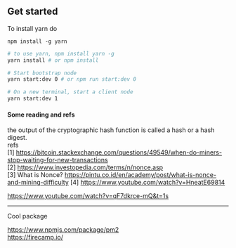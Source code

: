## Get started
To install yarn do
```
npm install -g yarn
```
```bash
# to use yarn, npm install yarn -g
yarn install # or npm install

# Start bootstrap node
yarn start:dev 0 # or npm run start:dev 0

# On a new terminal, start a client node
yarn start:dev 1
```

#### Some reading and refs

the output of the cryptographic hash function is called a hash or a hash digest.  
refs  
[1] https://bitcoin.stackexchange.com/questions/49549/when-do-miners-stop-waiting-for-new-transactions  
[2] https://www.investopedia.com/terms/n/nonce.asp  
[3] What is Nonce? https://pintu.co.id/en/academy/post/what-is-nonce-and-mining-difficulty
[4] https://www.youtube.com/watch?v=HneatE69814

https://www.youtube.com/watch?v=qF7dkrce-mQ&t=1s
<hr/>
Cool package

https://www.npmjs.com/package/pm2  
https://firecamp.io/
